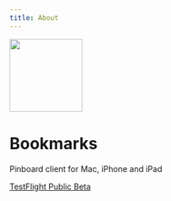 ```yaml
---
title: About
---
```


<p class="header">
    <img src="/images/icon_128x128.png"
         srcset="/images/icon_128x128.png, /images/icon_128x128@2x.png 2x"
         width="128"
         height="128" />
</p>

# Bookmarks

<p class="tagline">Pinboard client for Mac, iPhone and iPad</p>

<nav class="actions">
    <a href="https://testflight.apple.com/join/7fQUiiTq" class="button">TestFlight Public Beta</a>
</nav>
